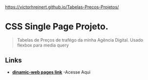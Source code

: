 https://victorhreinert.github.io/Tabelas-Precos-Projetos/


# CSS Single Page Projeto.
>Tabelas de Preços de trafégo da minha Agência Digital.
>Usado flexbox para media query




## Links
>
- __[dinamic-web pages link](https://victorhreinert.github.io/Tabelas-Precos-Projetos/)__ -Acesse Aqui
